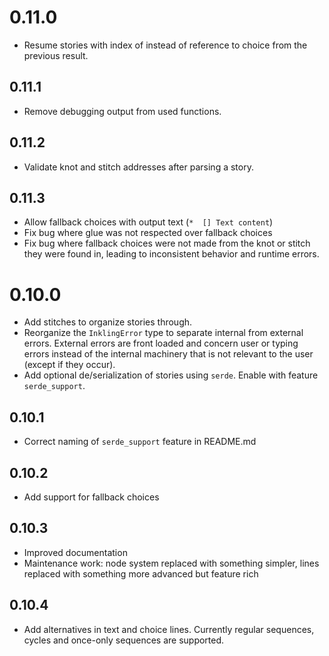 # 0.11.0

*   Resume stories with index of instead of reference to choice from the previous result.

## 0.11.1

*   Remove debugging output from used functions.

## 0.11.2 

*   Validate knot and stitch addresses after parsing a story.

## 0.11.3

*   Allow fallback choices with output text (`*  [] Text content`)
*   Fix bug where glue was not respected over fallback choices
*   Fix bug where fallback choices were not made from the knot or stitch they were found in, leading to inconsistent behavior and runtime errors.

# 0.10.0

*   Add stitches to organize stories through.
*   Reorganize the `InklingError` type to separate internal from external errors. External errors are front loaded and concern user or typing errors instead of the internal machinery that is not relevant to the user (except if they occur).
*   Add optional de/serialization of stories using `serde`. Enable with feature `serde_support`.

## 0.10.1

*   Correct naming of `serde_support` feature in README.md

## 0.10.2

*   Add support for fallback choices

## 0.10.3

*   Improved documentation
*   Maintenance work: node system replaced with something simpler, lines replaced with something more advanced but feature rich

## 0.10.4

*   Add alternatives in text and choice lines. Currently regular sequences, cycles and once-only sequences are supported.
